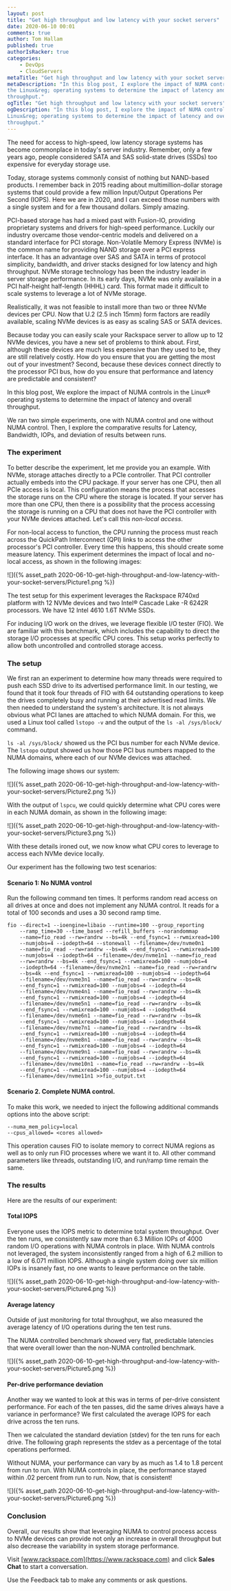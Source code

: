 ```yaml
---
layout: post
title: "Get high throughput and low latency with your socket servers"
date: 2020-06-10 00:01
comments: true
author: Tom Hallam
published: true
authorIsRacker: true
categories:
    - DevOps
    - CloudServers
metaTitle: "Get high throughput and low latency with your socket servers"
metaDescription: "In this blog post, I explore the impact of NUMA controls in
the Linux&reg; operating systems to determine the impact of latency and overall
throughput."
ogTitle: "Get high throughput and low latency with your socket servers"
ogDescription: "In this blog post, I explore the impact of NUMA controls in the
Linux&reg; operating systems to determine the impact of latency and overall
throughput."
---
```


The need for access to high-speed, low latency storage systems has become
commonplace in today's server industry. Remember, only a few years ago, people
considered SATA and SAS solid-state drives (SSDs) too expensive for everyday
storage use.

<!-- more -->

Today, storage systems commonly consist of nothing but NAND-based products. I
remember back in 2015 reading about multimillion-dollar storage systems that
could provide a few million Input/Output Operations Per Second (IOPS). Here we
are in 2020, and I can exceed those numbers with a single system and for a few
thousand dollars. Simply amazing.

PCI-based storage has had a mixed past with Fusion-IO, providing proprietary
systems and drivers for high-speed performance. Luckily our industry overcame
those vendor-centric models and delivered on a standard interface for PCI storage.
Non-Volatile Memory Express (NVMe) is the common name for providing NAND storage
over a PCI express interface. It has an advantage over SAS and SATA in terms of
protocol simplicity, bandwidth, and driver stacks designed for low latency and
high throughput. NVMe storage technology has been the industry leader in server
storage performance. In its early days, NVMe was only available in a PCI
half-height half-length (HHHL) card. This format made it difficult to scale
systems to leverage a lot of NVMe storage.

Realistically, it was not feasible to install more than two or three NVMe devices
per CPU. Now that U.2 (2.5 inch 15mm) form factors are readily available,
scaling NVMe devices is as easy as scaling SAS or SATA devices.

Because today you can easily scale your Rackspace server to allow up to 12 NVMe
devices, you have a new set of problems to think about. First, although these
devices are much less expensive than they used to be, they are still relatively
costly. How do you ensure that you are getting the most out of your investment?
Second, because these devices connect directly to the processor PCI bus, how do
you ensure that performance and latency are predictable and consistent?

In this blog post, We explore the impact of NUMA controls in the Linux&reg;
operating systems to determine the impact of latency and overall throughput.

We ran two simple experiments, one with NUMA control and one without NUMA control.
Then, I explore the comparative results for Latency, Bandwidth, IOPs, and deviation
of results between runs.

### The experiment

To better describe the experiment, let me provide you an example. With NVMe,
storage attaches directly to a PCIe controller. That PCI controller actually
embeds into the CPU package. If your server has one CPU, then all PCIe access is
local. This configuration means the process that accesses the storage runs on
the CPU where the storage is located. If your server has more than one CPU, then
there is a possibility that the process accessing the storage is running on a
CPU that does not have the PCI controller with your NVMe devices attached. Let's
call this *non-local access*.

For non-local access to function, the CPU running the process must reach across
the QuickPath Interconnect (QPI) links to access the other processor's PCI
controller. Every time this happens, this should create some measure latency.
This experiment determines the impact of local and no-local access, as shown in
the following images:

![]({% asset_path 2020-06-10-get-high-throughput-and-low-latency-with-your-socket-servers/Picture1.png %})

The test setup for this experiment leverages the Rackspace R740xd platform with
12 NVMe devices and two Intel&reg; Cascade Lake -R 6242R processors. We have 12
Intel 4610 1.6T NVMe SSDs.

For inducing I/O work on the drives, we leverage flexible I/O tester (FIO). We
are familiar with this benchmark, which includes the capability to direct the
storage I/O processes at specific CPU cores. This setup works perfectly to allow
both uncontrolled and controlled storage access.

### The setup

We first ran an experiment to determine how many threads were required to push
each SSD drive to its advertised performance limit.  In our testing, we found
that it took four threads of FIO with 64 outstanding operations to keep the
drives completely busy and running at their advertised read limits. We then
needed to understand the system's architecture. It is not always obvious what
PCI lanes are attached to which NUMA domain. For this, we used a Linux tool
called `lstopo -v` and the output of the `ls -al /sys/block/` command.

`ls -al /sys/block/` showed us the PCI bus number for each NVMe device. The
`lstopo` output showed us how those PCI bus numbers mapped to the NUMA domains,
where each of our NVMe devices was attached.

The following image shows our system:

![]({% asset_path 2020-06-10-get-high-throughput-and-low-latency-with-your-socket-servers/Picture2.png %})

With the output of `lspcu`, we could quickly determine what CPU cores were in
each NUMA domain, as shown in the following image:

![]({% asset_path 2020-06-10-get-high-throughput-and-low-latency-with-your-socket-servers/Picture3.png %})

With these details ironed out, we now know what CPU cores to leverage to access
each NVMe device locally.

Our experiment has the following two test scenarios:

#### Scenario 1: No NUMA vontrol

Run the following command ten times. It performs random read access on all
drives at once and does not implement any NUMA control.  It reads for a total of
100 seconds and uses a 30 second ramp time.

    fio --direct=1 --ioengine=libaio --runtime=100 --group_reporting
        --ramp_time=30 --time_based --refill_buffers --norandommap
        --name=fio_read --rw=randrw --bs=4k --end_fsync=1 --rwmixread=100
        --numjobs=4 --iodepth=64 --stonewall --filename=/dev/nvme0n1
        --name=fio_read --rw=randrw --bs=4k --end_fsync=1 --rwmixread=100
        --numjobs=4 --iodepth=64 --filename=/dev/nvme1n1 --name=fio_read
        --rw=randrw --bs=4k --end_fsync=1 --rwmixread=100 --numjobs=4
        --iodepth=64 --filename=/dev/nvme2n1 --name=fio_read --rw=randrw
        --bs=4k --end_fsync=1 --rwmixread=100 --numjobs=4 --iodepth=64
        --filename=/dev/nvme3n1 --name=fio_read --rw=randrw --bs=4k
        --end_fsync=1 --rwmixread=100 --numjobs=4 --iodepth=64
        --filename=/dev/nvme4n1 --name=fio_read --rw=randrw --bs=4k
        --end_fsync=1 --rwmixread=100 --numjobs=4 --iodepth=64
        --filename=/dev/nvme5n1 --name=fio_read --rw=randrw --bs=4k
        --end_fsync=1 --rwmixread=100 --numjobs=4 --iodepth=64
        --filename=/dev/nvme6n1 --name=fio_read --rw=randrw --bs=4k
        --end_fsync=1 --rwmixread=100 --numjobs=4 --iodepth=64
        --filename=/dev/nvme7n1 --name=fio_read --rw=randrw --bs=4k
        --end_fsync=1 --rwmixread=100 --numjobs=4 --iodepth=64
        --filename=/dev/nvme8n1 --name=fio_read --rw=randrw --bs=4k
        --end_fsync=1 --rwmixread=100 --numjobs=4 --iodepth=64
        --filename=/dev/nvme9n1 --name=fio_read --rw=randrw --bs=4k
        --end_fsync=1 --rwmixread=100 --numjobs=4 --iodepth=64
        --filename=/dev/nvme10n1 --name=fio_read --rw=randrw --bs=4k
        --end_fsync=1 --rwmixread=100 --numjobs=4 --iodepth=64
        --filename=/dev/nvme11n1 >>fio_output.txt

#### Scenario 2. Complete NUMA control.

To make this work, we needed to inject the following additional commands options
into the above script:

    --numa_mem_policy=local
    --cpus_allowed= <cores allowed>

This operation causes FIO to isolate memory to correct NUMA regions as well as
to only run FIO processes where we want it to. All other command parameters
like threads, outstanding I/O, and run/ramp time remain the same.

### The results

Here are the results of our experiment:

#### Total IOPS

Everyone uses the IOPS metric to determine total system throughput. Over the ten
runs, we consistently saw more than 6.3 Million IOPs of 4000 random I/O operations
with NUMA controls in place. With NUMA controls not leveraged, the system
inconsistently ranged from a high of 6.2 million to a low of 6.071 million IOPS.
Although a single system doing over six million IOPs is insanely fast, no one
wants to leave performance on the table.

![]({% asset_path 2020-06-10-get-high-throughput-and-low-latency-with-your-socket-servers/Picture4.png %})

#### Average latency

Outside of just monitoring for total throughput, we also measured the average
latency of I/O operations during the ten test runs.

The NUMA controlled benchmark showed very flat, predictable latencies that were
overall lower than the non-NUMA controlled benchmark.

![]({% asset_path 2020-06-10-get-high-throughput-and-low-latency-with-your-socket-servers/Picture5.png %})

#### Per-drive performance deviation

Another way we wanted to look at this was in terms of per-drive consistent
performance. For each of the ten passes, did the same drives always have a
variance in performance? We first calculated the average IOPS for each drive
across the ten runs.

Then we calculated the standard deviation (stdev) for the ten runs for each drive.
The following graph represents the stdev as a percentage of the total operations
performed.

Without NUMA, your performance can vary by as much as 1.4 to 1.8 percent from
run to run. With NUMA controls in place, the performance stayed within .02
percent from run to run.  Now, that is consistent!

![]({% asset_path 2020-06-10-get-high-throughput-and-low-latency-with-your-socket-servers/Picture6.png %})

### Conclusion

Overall, our results show that leveraging NUMA to control process access to NVMe
devices can provide not only an increase in overall throughput but also decrease
the variability in system storage performance.

Visit [www.rackspace.com](https://www.rackspace.com) and click **Sales Chat**
to start a conversation.

Use the Feedback tab to make any comments or ask questions.
